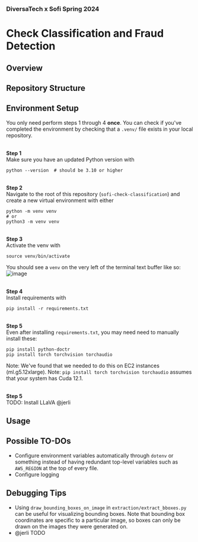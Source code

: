 ### DiversaTech x Sofi Spring 2024

# Check Classification and Fraud Detection

## Overview

## Repository Structure

## Environment Setup

You only need perform steps 1 through  4 **once**. You can check if you've completed the environment by checking that a `.venv/` file exists in your local repository. 

<br> **Step 1** <br>
Make sure you have an updated Python version with
```
python --version  # should be 3.10 or higher
```

<br> **Step 2** <br>
Navigate to the root of this repository (`sofi-check-classification`) and create a new virtual environment with either
```
python -m venv venv
# or
python3 -m venv venv
```

<br> **Step 3** <br>
Activate the venv with
```
source venv/bin/activate
```
You should see a `venv` on the very left of the terminal text buffer like so:
![image](https://github.com/JermXT/sofi-check-classification/assets/82493352/c05a4041-b191-4baa-bd20-419e584e2d08)

<br> **Step 4** <br>
Install requirements with
```
pip install -r requirements.txt
```

<br> **Step 5** <br>
Even after installing `requirements.txt`, you may need need to manually install these:

```
pip install python-doctr
pip install torch torchvision torchaudio
```

Note: We've found that we needed to do this on EC2 instances (ml.g5.12xlarge).
Note: `pip install torch torchvision torchaudio` assumes that your system has Cuda 12.1.

<br> **Step 5** <br>
TODO: Install LLaVA @jerli

## Usage

## Possible TO-DOs
- Configure environment variables automatically through `dotenv` or something instead of having redundant top-level variables such as `AWS_REGION` at the top of every file.
- Configure logging


## Debugging Tips
- Using `draw_bounding_boxes_on_image` in `extraction/extract_bboxes.py` can be useful for visualizing bounding boxes. Note that bounding box coordinates are specific to a particular image, so boxes can only be drawn on the images they were generated on.
- @jerli TODO